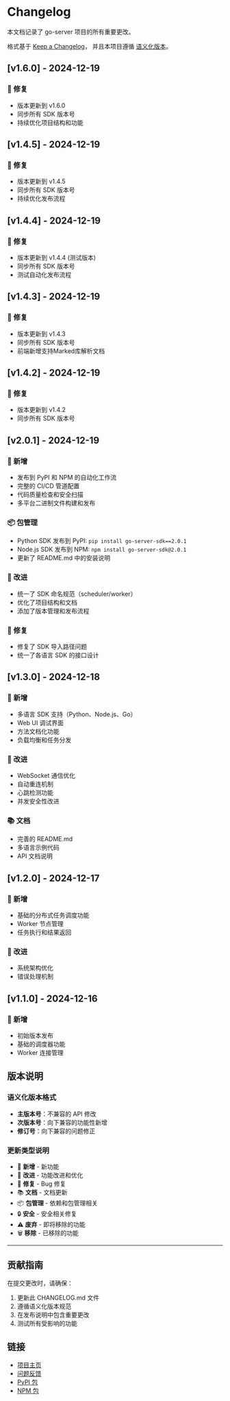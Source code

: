 # Changelog

本文档记录了 go-server 项目的所有重要更改。

格式基于 [Keep a Changelog](https://keepachangelog.com/zh-CN/1.0.0/)，
并且本项目遵循 [语义化版本](https://semver.org/lang/zh-CN/)。

## [v1.6.0] - 2024-12-19

### 🔧 修复
- 版本更新到 v1.6.0
- 同步所有 SDK 版本号
- 持续优化项目结构和功能

## [v1.4.5] - 2024-12-19

### 🔧 修复
- 版本更新到 v1.4.5
- 同步所有 SDK 版本号
- 持续优化发布流程

## [v1.4.4] - 2024-12-19

### 🔧 修复
- 版本更新到 v1.4.4 (测试版本)
- 同步所有 SDK 版本号
- 测试自动化发布流程

## [v1.4.3] - 2024-12-19

### 🔧 修复
- 版本更新到 v1.4.3
- 同步所有 SDK 版本号
- 前端新增支持Marked库解析文档

## [v1.4.2] - 2024-12-19

### 🔧 修复
- 版本更新到 v1.4.2
- 同步所有 SDK 版本号

## [v2.0.1] - 2024-12-19

### 🚀 新增
- 发布到 PyPI 和 NPM 的自动化工作流
- 完整的 CI/CD 管道配置
- 代码质量检查和安全扫描
- 多平台二进制文件构建和发布

### 📦 包管理
- Python SDK 发布到 PyPI: `pip install go-server-sdk==2.0.1`
- Node.js SDK 发布到 NPM: `npm install go-server-sdk@2.0.1`
- 更新了 README.md 中的安装说明

### 🔧 改进
- 统一了 SDK 命名规范（scheduler/worker）
- 优化了项目结构和文档
- 添加了版本管理和发布流程

### 🐛 修复
- 修复了 SDK 导入路径问题
- 统一了各语言 SDK 的接口设计

## [v1.3.0] - 2024-12-18

### 🚀 新增
- 多语言 SDK 支持（Python、Node.js、Go）
- Web UI 调试界面
- 方法文档化功能
- 负载均衡和任务分发

### 🔧 改进
- WebSocket 通信优化
- 自动重连机制
- 心跳检测功能
- 并发安全性改进

### 📚 文档
- 完善的 README.md
- 多语言示例代码
- API 文档说明

## [v1.2.0] - 2024-12-17

### 🚀 新增
- 基础的分布式任务调度功能
- Worker 节点管理
- 任务执行和结果返回

### 🔧 改进
- 系统架构优化
- 错误处理机制

## [v1.1.0] - 2024-12-16

### 🚀 新增
- 初始版本发布
- 基础的调度器功能
- Worker 连接管理

## 版本说明

### 语义化版本格式
- **主版本号**：不兼容的 API 修改
- **次版本号**：向下兼容的功能性新增
- **修订号**：向下兼容的问题修正

### 更新类型说明
- 🚀 **新增** - 新功能
- 🔧 **改进** - 功能改进和优化
- 🐛 **修复** - Bug 修复
- 📚 **文档** - 文档更新
- 📦 **包管理** - 依赖和包管理相关
- 🔒 **安全** - 安全相关修复
- ⚠️ **废弃** - 即将移除的功能
- 🗑️ **移除** - 已移除的功能

---

## 贡献指南

在提交更改时，请确保：

1. 更新此 CHANGELOG.md 文件
2. 遵循语义化版本规范
3. 在发布说明中包含重要更改
4. 测试所有受影响的功能

## 链接

- [项目主页](https://github.com/go-enols/go-server)
- [问题反馈](https://github.com/go-enols/go-server/issues)
- [PyPI 包](https://pypi.org/project/go-server-sdk/)
- [NPM 包](https://www.npmjs.com/package/go-server-sdk)